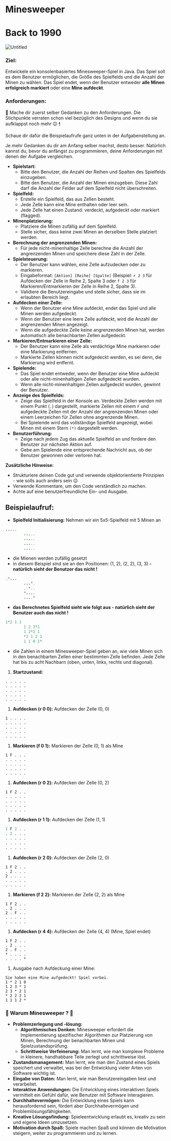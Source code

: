 # Minesweeper

# **Back to 1990**

![Untitled](https://prod-files-secure.s3.us-west-2.amazonaws.com/adb1bb61-4066-40e1-ae63-984951b2fa6d/a01433c8-db5a-4fcd-bc69-1d1b440ab277/Untitled.png)

### **Ziel:**

Entwickele ein konsolenbasiertes Minesweeper-Spiel in Java. Das Spiel soll es dem Benutzer ermöglichen, die Größe des
Spielfelds und die Anzahl der Minen zu wählen. Das Spiel endet, wenn der Benutzer entweder **alle Minen erfolgreich
markiert** oder eine **Mine aufdeckt**.

### **Anforderungen:**

<aside>
🎯 Mache dir zuerst selber Gedanken zu den Anforderungen. Die Stichpunkte verraten schon viel bezüglich des Designs und wenn du sie aufklappst noch mehr 😉 ❗

Schaue dir dafür die Beispielaufrufe ganz unten in der Aufgabenstellung an.

Je mehr Gedanken du dir am Anfang selber machst, desto besser. Natürlich kannst du, bevor du anfängst zu programmieren,
deine Anforderungen mit denen der Aufgabe vergleichen.

</aside>

- **Spielstart:**
    - Bitte den Benutzer, die Anzahl der Reihen und Spalten des Spielfelds einzugeben.
    - Bitte den Benutzer, die Anzahl der Minen einzugeben. Diese Zahl darf die Anzahl der Felder auf dem Spielfeld nicht
      überschreiten.
- **Spielfeld:**
    - Erstelle ein Spielfeld, das aus Zellen besteht.
    - Jede Zelle kann eine Mine enthalten oder leer sein.
    - Jede Zelle hat einen Zustand: verdeckt, aufgedeckt oder markiert (flagged).
- **Minenplatzierung:**
    - Platziere die Minen zufällig auf dem Spielfeld.
    - Stelle sicher, dass keine zwei Minen an derselben Stelle platziert werden.
- **Berechnung der angrenzenden Minen:**
    - Für jede nicht-minenhaltige Zelle berechne die Anzahl der angrenzenden Minen und speichere diese Zahl in der
      Zelle.
- **Spielsteuerung:**
    - Der Benutzer kann wählen, eine Zelle aufzudecken oder zu markieren.
    - Eingabeformat: `[Aktion] [Reihe] [Spalte]` (Beispiel: `r 2 3` für Aufdecken der Zelle in Reihe 2, Spalte 3 oder
      `f 2 3` für Markieren/Entmarkieren der Zelle in Reihe 2, Spalte 3).
    - Validiere die Benutzereingabe und stelle sicher, dass sie im erlaubten Bereich liegt.
- **Aufdecken einer Zelle:**
    - Wenn der Benutzer eine Mine aufdeckt, endet das Spiel und alle Minen werden aufgedeckt.
    - Wenn der Benutzer eine leere Zelle aufdeckt, wird die Anzahl der angrenzenden Minen angezeigt.
    - Wenn die aufgedeckte Zelle keine angrenzenden Minen hat, werden automatisch alle benachbarten Zellen aufgedeckt.
- **Markieren/Entmarkieren einer Zelle:**
    - Der Benutzer kann eine Zelle als verdächtige Mine markieren oder eine Markierung entfernen.
    - Markierte Zellen können nicht aufgedeckt werden, es sei denn, die Markierung wird entfernt.
- **Spielende:**
    - Das Spiel endet entweder, wenn der Benutzer eine Mine aufdeckt oder alle nicht-minenhaltigen Zellen aufgedeckt
      wurden.
    - Wenn alle nicht-minenhaltigen Zellen aufgedeckt wurden, gewinnt der Benutzer.
- **Anzeige des Spielfelds:**
    - Zeige das Spielfeld in der Konsole an. Verdeckte Zellen werden mit einem Punkt (`.`) dargestellt, markierte Zellen
      mit einem `F` und aufgedeckte Zellen mit der Anzahl der angrenzenden Minen oder einem Leerzeichen für Zellen ohne
      angrenzende Minen.
    - Bei Spielende wird das vollständige Spielfeld angezeigt, wobei Minen mit einem Stern `(*)` dargestellt werden.
- **Benutzerführung:**
    - Zeige nach jedem Zug das aktuelle Spielfeld an und fordere den Benutzer zur nächsten Aktion auf.
    - Gebe am Spielende eine entsprechende Nachricht aus, ob der Benutzer gewonnen oder verloren hat.

**Zusätzliche Hinweise:**

- Strukturiere deinen Code gut und verwende objektorientierte Prinzipien - wie solls auch anders sein 😉
- Verwende Kommentare, um den Code verständlich zu machen.
- Achte auf eine benutzerfreundliche Ein- und Ausgabe.

## **Beispielaufruf:**

- **Spielfeld Initialisierung:** Nehmen wir ein 5x5-Spielfeld mit 5 Minen an

```java
.....
        .....
        .....
        .....
        .....
```

- die Mienen werden zufällig gesetzt
- in diesem Beispiel sind sie an den Positionen: (1, 2), (2, 2), (3, 3) **- natürlich sieht der Benutzer das nicht !**

```java
.*...
        ...*.
        ..*..
        *....
        ....*
```

- **das Berechnetes Spielfeld sieht wie folgt aus - natürlich sieht der Benutzer auch das nicht !**

```java
1*2 1 1
        1 2 3*1
        1 2*2 1
        *2 1 2 1
        1 1 0 1* 
```

- die Zahlen in einem Minesweeper-Spiel geben an, wie viele Minen sich in den benachbarten Zellen einer bestimmten Zelle
  befinden. Jede Zelle hat bis zu acht Nachbarn (oben, unten, links, rechts und diagonal).

1. **Startzustand:**

```
. . . . .
. . . . .
. . . . .
. . . . .
. . . . .
```

1. **Aufdecken (r 0 0):** Aufdecken der Zelle (0, 0)

```
1 . . . .
. . . . .
. . . . .
. . . . .
. . . . .
```

1. **Markieren (f 0 1):** Markieren der Zelle (0, 1) als Mine

```
1 F . . .
. . . . .
. . . . .
. . . . .
. . . . .
```

1. **Aufdecken (r 0 2):** Aufdecken der Zelle (0, 2)

```
1 F 2 . .
. . . . .
. . . . .
. . . . .
. . . . .
```

1. **Aufdecken (r 1 1):** Aufdecken der Zelle (1, 1)

```r
1 F 2 . .
. 2 . . .
. . . . .
. . . . .
. . . . .
```

1. **Aufdecken (r 2 0):** Aufdecken der Zelle (2, 0)

```
1 F 2 . .
. 2 . . .
2 . . . .
. . . . .
. . . . .
```

1. **Markieren (f 2 2):** Markieren der Zelle (2, 2) als Mine

```
1 F 2 . .
. 2 . . .
2 . F . .
. . . . .
. . . . .
```

1. **Aufdecken (r 4 4):** Aufdecken der Zelle (4, 4) (Mine, Spiel endet)

```
1 F 2 . .
. 2 . . .
2 . F . .
* . . . .
. . . . *
```

1. Ausgabe nach Aufdeckung einer Mine:

```
Sie haben eine Mine aufgedeckt! Spiel vorbei.
1 * 2 1 0
1 2 3 * 1
2 3 * 2 1
* 2 2 2 1
1 1 1 2 *
```

### 👾 Warum Minesweeper ? 👾

- **Problemzerlegung und -lösung:**
    - **Algorithmisches Denken:** Minesweeper erfordert die Implementierung spezifischer Algorithmen zur Platzierung von
      Minen, Berechnung der benachbarten Minen und Spielzustandsprüfung.
    - **Schrittweise Verfeinerung:** Man lernt, wie man komplexe Probleme in kleinere, handhabbare Teile zerlegt und
      schrittweise löst.
- **Zustandsmanagement:** Man lernt, wie man den Zustand eines Spiels speichert und verwaltet, was bei der Entwicklung
  vieler Arten von Software wichtig ist.
- **Eingabe von Daten:** Man lernt, wie man Benutzereingaben liest und verarbeitet.
- **Interaktive Anwendungen:** Die Entwicklung eines interaktiven Spiels vermittelt ein Gefühl dafür, wie Benutzer mit
  Software interagieren.
- **Durchhaltevermögen:** Die Entwicklung eines Spiels kann herausfordernd sein, fördert aber Durchhaltevermögen und
  Problemlösungsfähigkeiten.
- **Kreative Lösungsfindung:** Spieleentwicklung erlaubt es, kreativ zu sein und eigene Ideen umzusetzen.
- **Motivation durch Spaß:** Spiele machen Spaß und können die Motivation steigern, weiter zu programmieren und zu
  lernen.